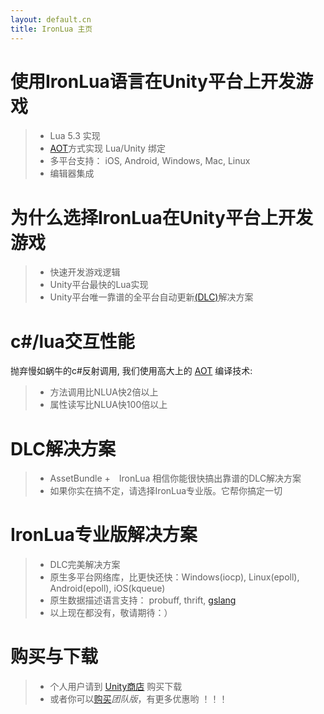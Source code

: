 ```yaml
---
layout: default.cn
title: IronLua 主页
---
```


使用IronLua语言在Unity平台上开发游戏
===================================
> + Lua 5.3 实现
> + [AOT](http://en.wikipedia.org/wiki/Ahead-of-time_compilation)方式实现 Lua/Unity 绑定
> + 多平台支持： iOS, Android, Windows, Mac, Linux
> + 编辑器集成


为什么选择IronLua在Unity平台上开发游戏
====================================
> + 快速开发游戏逻辑
> + Unity平台最快的Lua实现
> + Unity平台唯一靠谱的全平台自动更新[(DLC)](http://zh.wikipedia.org/wiki/%E8%BF%BD%E5%8A%A0%E4%B8%8B%E8%BD%BD%E5%86%85%E5%AE%B9)解决方案



c#/lua交互性能
==============
抛弃慢如蜗牛的c#反射调用, 我们使用高大上的 [AOT](http://en.wikipedia.org/wiki/Ahead-of-time_compilation) 编译技术:

> + 方法调用比NLUA快2倍以上
> + 属性读写比NLUA快100倍以上

DLC解决方案
===========
> + AssetBundle +　IronLua 相信你能很快搞出靠谱的DLC解决方案
> + 如果你实在搞不定，请选择IronLua专业版。它帮你搞定一切


IronLua专业版解决方案
====================
> + DLC完美解决方案
> + 原生多平台网络库，比更快还快：Windows(iocp), Linux(epoll), Android(epoll), iOS(kqueue)
> + 原生数据描述语言支持： probuff, thrift, [gslang](https://github.com/gsdocker/gslang)
> + 以上现在都没有，敬请期待：）


购买与下载
==========
> + 个人用户请到 [Unity商店](https://www.assetstore.unity3d.com/#!/content/31849) 购买下载
> + 或者你可以[购买](/cn/sales/)*团队版*，有更多优惠哟 ！！！
